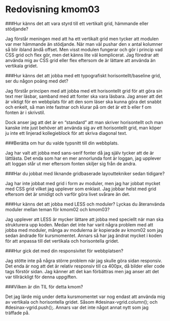 ---
---
Redovisning kmom03
=========================

###Hur känns det att vara styrd till ett vertikalt grid, hämmande eller stödjande?

Jag förstår meningen med att ha ett vertikalt grid men tycker att modulen var mer hämmande än stödjande. När man väl pushar den x antal kolumner så blir ibland ändå offset. Men visst modulen fungerar och gör i princip vad CSS grid och flex gör, men det känns lite väl komplicerat. Jag föredrar att använda mig av CSS grid eller flex eftersom de är lättare att använda än vertikala gridet.

###Hur känns det att jobba med ett typografiskt horisontellt/baseline grid, ser du någon poäng med det?

Jag förstår principen med att jobba med ett horisontellt grid för att göra sin text mer läsbar, samband med att fonter ska vara läsbara. Jag anser att det är viktigt för en webbplats för att den som läser ska kunna göra det snabbt och enkelt, så man inte fastnar och klurar på om det är ett b eller f om fonten är i skrivstil.

Dock anser jag att det är en “standard” att man skriver horisontellt och man kanske inte just behöver att använda sig av ett horisontellt grid, man köper ju inte ett linjerad kollegieblock för att skriva diagonal text.

###Berätta om hur du valde typsnitt till din webbplats.

Jag har valt att jobba med sans-serif fonter då jag själv tycker att de är lättlästa. Det enda som har en mer annorlunda font är loggan, jag upplever att loggan står ut mer eftersom fonten skiljer sig från de andra. 

###Har du jobbat med liknande gridbaserade layouttekniker sedan tidigare?

Jag har inte jobbat med grid i form av moduler, men jag har jobbat mycket med CSS grid vilket jag upplever som enklast. Jag jobbar helst med grid eftersom det är smidigt och varför göra livet svårare än det.

###Hur känns det att jobba med LESS och moduler? Lyckas du återanvända moduler mellan teman för kmom02 och kmom03?

Jag upplever att LESS är mycker lättare att jobba med speciellt när man ska strukturera upp koden. Medan det inte har varit några problem med att jobba med moduler, många av modulerna är kopierade av kmom02 som jag sedan ändrade för kursmomentet. Annars så har jag ändrat mycket i koden för att anpassa till det vertikala och horisontella gridet.

###Hur gick det med din responsivitet för webbplatsen?

Jag stötte inte på några större problem när jag skulle göra sidan responsiv. Det enda är nog att det är relativ responsiv till ca 400px, då bilder eller code tags förstör sidan. Jag känner att det kan förbättras men jag anser att det var tillräckligt för denna uppgiften.

###Vilken är din TIL för detta kmom?

Det jag lärde mig under detta kursmomentet var nog endast att använda mig av vertikala och horisontella gridet. Såsom #desinax-vgrid.column(); och #desinax-vgrid.push();. Annars var det inte något annat nytt som jag träffade på.